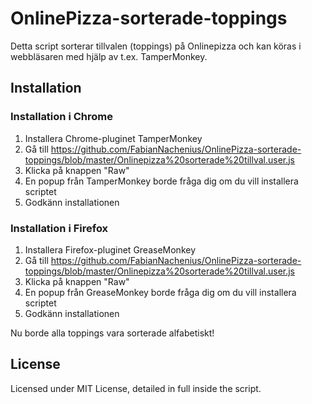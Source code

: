 # OnlinePizza-sorterade-toppings
Detta script sorterar tillvalen (toppings) på Onlinepizza och kan köras i webbläsaren med hjälp av t.ex. TamperMonkey.

## Installation

### Installation i Chrome
1. Installera Chrome-pluginet TamperMonkey
2. Gå till https://github.com/FabianNachenius/OnlinePizza-sorterade-toppings/blob/master/Onlinepizza%20sorterade%20tillval.user.js
3. Klicka på knappen "Raw"
3. En popup från TamperMonkey borde fråga dig om du vill installera scriptet
4. Godkänn installationen

### Installation i Firefox
1. Installera Firefox-pluginet GreaseMonkey
2. Gå till https://github.com/FabianNachenius/OnlinePizza-sorterade-toppings/blob/master/Onlinepizza%20sorterade%20tillval.user.js
3. Klicka på knappen "Raw"
3. En popup från GreaseMonkey borde fråga dig om du vill installera scriptet
4. Godkänn installationen

Nu borde alla toppings vara sorterade alfabetiskt!

## License

Licensed under MIT License, detailed in full inside the script.

